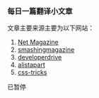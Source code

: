### 每日一篇翻译小文章

文章主要来源主要为以下网站：

1. [Net Magazine](https://www.creativebloq.com/net-magazine)
2. [smashingmagazine](https://www.smashingmagazine.com/articles/)
3. [developerdrive](https://www.developerdrive.com/)
4. [alistapart](https://alistapart.com/)
5. [css-tricks](https://css-tricks.com/)

已暂停
